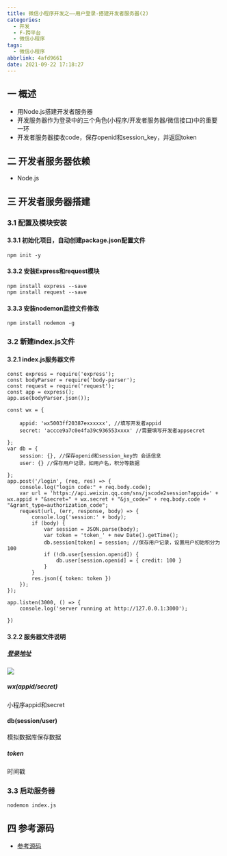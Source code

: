 ```yaml
---
title: 微信小程序开发之——用户登录-搭建开发者服务器(2)
categories:
  - 开发
  - F-跨平台
  - 微信小程序
tags:
  - 微信小程序
abbrlink: 4afd9661
date: 2021-09-22 17:18:27
---
```

## 一 概述

* 用Node.js搭建开发者服务器
* 开发服务器作为登录中的三个角色(小程序/开发者服务器/微信接口)中的重要一环
* 开发者服务器接收code，保存openid和session_key，并返回token

<!--more-->

## 二 开发者服务器依赖

* Node.js

## 三 开发者服务器搭建

### 3.1 配置及模块安装

#### 3.3.1 初始化项目，自动创建package.json配置文件

```
npm init -y
```

#### 3.3.2 安装Express和request模块

```
npm install express --save
npm install request --save
```

#### 3.3.3 安装nodemon监控文件修改

```
npm install nodemon -g
```

### 3.2 新建index.js文件

#### 3.2.1 index.js服务器文件

```
const express = require('express');
const bodyParser = require('body-parser');
const request = require('request');
const app = express();
app.use(bodyParser.json());

const wx = {

    appid: 'wx5003ff20387exxxxxx', //填写开发者appid
    secret: 'accce9a7c0e4fa39c936553xxxx' //需要填写开发者appsecret

};
var db = {
    session: {}, //保存openid和session_key的 会话信息
    user: {} //保存用户记录，如用户名，积分等数据

};
app.post('/login', (req, res) => {
    console.log("login code:" + req.body.code);
    var url = 'https://api.weixin.qq.com/sns/jscode2session?appid=' + wx.appid + "&secret=" + wx.secret + "&js_code=" + req.body.code + "&grant_type=authorization_code";
    request(url, (err, response, body) => {
        console.log('session:' + body);
        if (body) {
            var session = JSON.parse(body);
            var token = 'token_' + new Date().getTime();
            db.session[token] = session; //保存用户记录，设置用户初始积分为100
            if (!db.user[session.openid]) {
                db.user[session.openid] = { credit: 100 }
            }
        }
        res.json({ token: token })
    });
});

app.listen(3000, () => {
    console.log('server running at http://127.0.0.1:3000');

})
```

#### 3.2.2 服务器文件说明

##### [登录地址][00]
![][1]

##### wx(appid/secret)

小程序appid和secret

#### db(session/user)

模拟数据库保存数据

##### token

时间戳

### 3.3 启动服务器

```
nodemon index.js
```

## 四 参考源码
* [参考源码](https://download.csdn.net/download/Calvin_zhou/29624664)



[00]:https://developers.weixin.qq.com/miniprogram/dev/api-backend/open-api/login/auth.code2Session.html#%E8%AF%B7%E6%B1%82%E5%9C%B0%E5%9D%80
[1]:https://raw.githubusercontent.com/PGzxc/CDN/master/blog-wechat/wechat-login-code2session.png